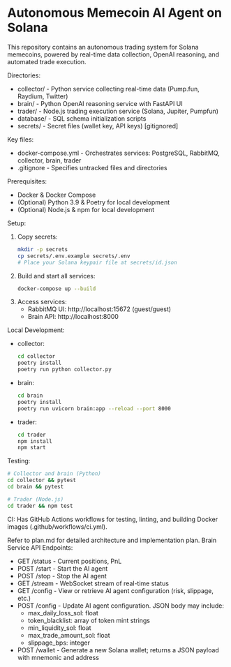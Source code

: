 # Autonomous Memecoin AI Agent on Solana

This repository contains an autonomous trading system for Solana memecoins, powered by real-time data collection, OpenAI reasoning, and automated trade execution.

Directories:
  * collector/  - Python service collecting real-time data (Pump.fun, Raydium, Twitter)
  * brain/      - Python OpenAI reasoning service with FastAPI UI
  * trader/     - Node.js trading execution service (Solana, Jupiter, Pumpfun)
  * database/   - SQL schema initialization scripts
  * secrets/    - Secret files (wallet key, API keys) [gitignored]

Key files:
  * docker-compose.yml - Orchestrates services: PostgreSQL, RabbitMQ, collector, brain, trader
  * .gitignore          - Specifies untracked files and directories

Prerequisites:
  * Docker & Docker Compose
  * (Optional) Python 3.9 & Poetry for local development
  * (Optional) Node.js & npm for local development

Setup:
1. Copy secrets:
   ```bash
   mkdir -p secrets
   cp secrets/.env.example secrets/.env
   # Place your Solana keypair file at secrets/id.json
   ```
2. Build and start all services:
   ```bash
   docker-compose up --build
   ```
3. Access services:
   - RabbitMQ UI: http://localhost:15672 (guest/guest)
   - Brain API: http://localhost:8000

Local Development:
- collector:
  ```bash
  cd collector
  poetry install
  poetry run python collector.py
  ```
- brain:
  ```bash
  cd brain
  poetry install
  poetry run uvicorn brain:app --reload --port 8000
  ```
- trader:
  ```bash
  cd trader
  npm install
  npm start
  ```

Testing:
```bash
# Collector and brain (Python)
cd collector && pytest
cd brain && pytest

# Trader (Node.js)
cd trader && npm test
```

CI:
Has GitHub Actions workflows for testing, linting, and building Docker images (.github/workflows/ci.yml).

Refer to plan.md for detailed architecture and implementation plan.
Brain Service API Endpoints:
  * GET  /status   - Current positions, PnL
  * POST /start    - Start the AI agent
  * POST /stop     - Stop the AI agent
  * GET  /stream   - WebSocket stream of real-time status
  * GET  /config   - View or retrieve AI agent configuration (risk, slippage, etc.)
  * POST /config   - Update AI agent configuration. JSON body may include:
      - max_daily_loss_sol: float
      - token_blacklist: array of token mint strings
      - min_liquidity_sol: float
      - max_trade_amount_sol: float
      - slippage_bps: integer
  * POST /wallet   - Generate a new Solana wallet; returns a JSON payload with mnemonic and address